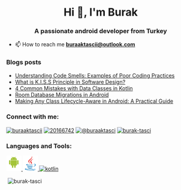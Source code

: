 <h1 align="center">Hi 👋, I'm Burak</h1>
<h3 align="center">A passionate android developer from Turkey</h3>

- 📫 How to reach me **buraaktascii@outlook.com**

### Blogs posts
<!-- BLOG-POST-LIST:START -->
- [Understanding Code Smells: Examples of Poor Coding Practices](https://buraaktasci.medium.com/what-is-code-smell-understanding-the-subtle-signs-of-bad-code-afa29219a57b?source=rss-cd261971382------2)
- [What is K.I.S.S Principle in Software Design?](https://buraaktasci.medium.com/what-is-k-i-s-s-principle-in-software-design-c083d982e510?source=rss-cd261971382------2)
- [4 Common Mistakes with Data Classes in Kotlin](https://buraaktasci.medium.com/4-common-mistakes-with-data-classes-in-kotlin-30ff2dde713c?source=rss-cd261971382------2)
- [Room Database Migrations in Android](https://buraaktasci.medium.com/room-database-migrations-in-android-80ef7282215f?source=rss-cd261971382------2)
- [Making Any Class Lifecycle-Aware in Android: A Practical Guide](https://buraaktasci.medium.com/making-any-class-lifecycle-aware-in-android-a-practical-guide-db9d1ce68a93?source=rss-cd261971382------2)
<!-- BLOG-POST-LIST:END -->

<h3 align="left">Connect with me:</h3>
<p align="left">
<a href="https://linkedin.com/in/buraaktascii" target="blank"><img align="center" src="https://raw.githubusercontent.com/rahuldkjain/github-profile-readme-generator/master/src/images/icons/Social/linked-in-alt.svg" alt="buraaktascii" height="30" width="40" /></a>
<a href="https://stackoverflow.com/users/20166742" target="blank"><img align="center" src="https://raw.githubusercontent.com/rahuldkjain/github-profile-readme-generator/master/src/images/icons/Social/stack-overflow.svg" alt="20166742" height="30" width="40" /></a>
<a href="https://medium.com/@buraaktasci" target="blank"><img align="center" src="https://raw.githubusercontent.com/rahuldkjain/github-profile-readme-generator/master/src/images/icons/Social/medium.svg" alt="@buraaktasci" height="30" width="40" /></a>
<a href="https://www.leetcode.com/burak-tasci" target="blank"><img align="center" src="https://raw.githubusercontent.com/rahuldkjain/github-profile-readme-generator/master/src/images/icons/Social/leet-code.svg" alt="burak-tasci" height="30" width="40" /></a>
</p>

<h3 align="left">Languages and Tools:</h3>
<p align="left"> <a href="https://developer.android.com" target="_blank" rel="noreferrer"> <img src="https://raw.githubusercontent.com/devicons/devicon/master/icons/android/android-original-wordmark.svg" alt="android" width="40" height="40"/> </a> <a href="https://www.java.com" target="_blank" rel="noreferrer"> <img src="https://raw.githubusercontent.com/devicons/devicon/master/icons/java/java-original.svg" alt="java" width="40" height="40"/> </a> <a href="https://kotlinlang.org" target="_blank" rel="noreferrer"> <img src="https://www.vectorlogo.zone/logos/kotlinlang/kotlinlang-icon.svg" alt="kotlin" width="40" height="40"/> </a> </p>

<p>&nbsp;<img align="center" src="https://github-readme-stats.vercel.app/api?username=burak-tasci&show_icons=true&locale=en" alt="burak-tasci" /></p>
